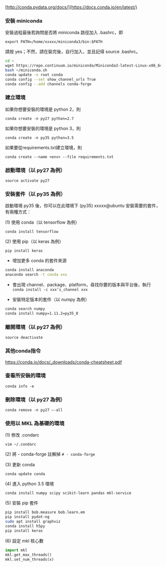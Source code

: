 [http://conda.pydata.org/docs/](https://docs.conda.io/en/latest/)

### 安裝 miniconda

安裝過程最後若詢問是否將 miniconda 路徑加入 .bashrc，即

`export PATH=/home/xxxxx/miniconda3/bin:$PATH`

請按 yes；不然，請在裝完後，自行加入，並且記得 source .bashrc。

```sh
cd ~
wget https://repo.continuum.io/miniconda/Miniconda3-latest-Linux-x86_64.sh -O ~/miniconda.sh
bash ~/miniconda.sh
conda update -n root conda
conda config --set show_channel_urls True
conda config --add channels conda-forge
```

### 建立環境

如果你想要安裝的環境是 python 2，則

`conda create -n py27 python=2.7`

如果你想要安裝的環境是 python 3，則

`conda create -n py35 python=3.5`

如果要從requirements.txt建立環境，則

`conda create --name <env> --file requirements.txt`

### 啟動環境（以 py27 為例）

`source activate py27`

### 安裝套件（以 py35 為例）

啟動環境 py35 後，你可以在此環境下 (py35) xxxxx@ubuntu 安裝需要的套件，有兩種方式：

(1) 使用 conda（以 tensorflow 為例）

`conda install tensorflow`

(2) 使用 pip（以 keras 為例）
 
`pip install keras`

- 增加更多 conda 的套件來源

```sh 
conda install anaconda
anaconda search -t conda xxx
```

- 會出現 channel、package、platform，尋找你要的版本與平台後，執行
`conda install -c xxx’s_channel xxx`

- 安裝特定版本的套件（以 numpy 為例）

```sh
conda search numpy
conda install numpy=1.11.2=py35_0
```

### 離開環境（以 py27 為例）

`source deactivate`

### 其他conda指令
https://conda.io/docs/_downloads/conda-cheatsheet.pdf


### 查看所安裝的環境

`conda info -e`

### 刪除環境（以 py27 為例）

`conda remove -n py27 —-all`

### 使用以 MKL 為基礎的環境

(1) 修改 .condarc

`vim ~/.condarc`

(2) 將 - conda-forge 註解掉
`# - conda-forge`

(3) 更新 conda

`conda update conda`

(4) 進入 python 3.5 環境

`conda install numpy scipy scikit-learn pandas mkl-service`

(5) 安裝 pip 套件
 
```sh
pip install bob.measure bob.learn.em
pip install pydot-ng
sudo apt install graphviz
conda install h5py
pip install keras
```

(6) 設定 mkl 核心數

```py
import mkl
mkl.get_max_threads()
mkl.set_num_threads(x)
```

